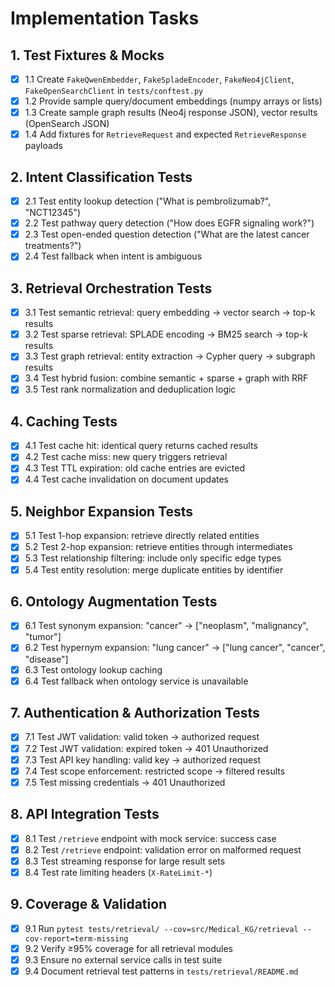 # Implementation Tasks

## 1. Test Fixtures & Mocks

- [x] 1.1 Create `FakeQwenEmbedder`, `FakeSpladeEncoder`, `FakeNeo4jClient`, `FakeOpenSearchClient` in `tests/conftest.py`
- [x] 1.2 Provide sample query/document embeddings (numpy arrays or lists)
- [x] 1.3 Create sample graph results (Neo4j response JSON), vector results (OpenSearch JSON)
- [x] 1.4 Add fixtures for `RetrieveRequest` and expected `RetrieveResponse` payloads

## 2. Intent Classification Tests

- [x] 2.1 Test entity lookup detection ("What is pembrolizumab?", "NCT12345")
- [x] 2.2 Test pathway query detection ("How does EGFR signaling work?")
- [x] 2.3 Test open-ended question detection ("What are the latest cancer treatments?")
- [x] 2.4 Test fallback when intent is ambiguous

## 3. Retrieval Orchestration Tests

- [x] 3.1 Test semantic retrieval: query embedding → vector search → top-k results
- [x] 3.2 Test sparse retrieval: SPLADE encoding → BM25 search → top-k results
- [x] 3.3 Test graph retrieval: entity extraction → Cypher query → subgraph results
- [x] 3.4 Test hybrid fusion: combine semantic + sparse + graph with RRF
- [x] 3.5 Test rank normalization and deduplication logic

## 4. Caching Tests

- [x] 4.1 Test cache hit: identical query returns cached results
- [x] 4.2 Test cache miss: new query triggers retrieval
- [x] 4.3 Test TTL expiration: old cache entries are evicted
- [x] 4.4 Test cache invalidation on document updates

## 5. Neighbor Expansion Tests

- [x] 5.1 Test 1-hop expansion: retrieve directly related entities
- [x] 5.2 Test 2-hop expansion: retrieve entities through intermediates
- [x] 5.3 Test relationship filtering: include only specific edge types
- [x] 5.4 Test entity resolution: merge duplicate entities by identifier

## 6. Ontology Augmentation Tests

- [x] 6.1 Test synonym expansion: "cancer" → ["neoplasm", "malignancy", "tumor"]
- [x] 6.2 Test hypernym expansion: "lung cancer" → ["lung cancer", "cancer", "disease"]
- [x] 6.3 Test ontology lookup caching
- [x] 6.4 Test fallback when ontology service is unavailable

## 7. Authentication & Authorization Tests

- [x] 7.1 Test JWT validation: valid token → authorized request
- [x] 7.2 Test JWT validation: expired token → 401 Unauthorized
- [x] 7.3 Test API key handling: valid key → authorized request
- [x] 7.4 Test scope enforcement: restricted scope → filtered results
- [x] 7.5 Test missing credentials → 401 Unauthorized

## 8. API Integration Tests

- [x] 8.1 Test `/retrieve` endpoint with mock service: success case
- [x] 8.2 Test `/retrieve` endpoint: validation error on malformed request
- [x] 8.3 Test streaming response for large result sets
- [x] 8.4 Test rate limiting headers (`X-RateLimit-*`)

## 9. Coverage & Validation

- [x] 9.1 Run `pytest tests/retrieval/ --cov=src/Medical_KG/retrieval --cov-report=term-missing`
- [x] 9.2 Verify ≥95% coverage for all retrieval modules
- [x] 9.3 Ensure no external service calls in test suite
- [x] 9.4 Document retrieval test patterns in `tests/retrieval/README.md`

